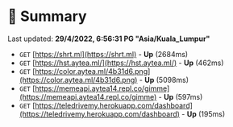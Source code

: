 # 📖 Summary
Last updated: **29/4/2022, 6:56:31 PG "Asia/Kuala_Lumpur"**

- `GET` [https://shrt.ml](https://shrt.ml) - **Up** (2684ms)
- `GET` [https://hst.aytea.ml/](https://hst.aytea.ml/) - **Up** (462ms)
- `GET` [https://color.aytea.ml/4b31d6.png](https://color.aytea.ml/4b31d6.png) - **Up** (5098ms)
- `GET` [https://memeapi.aytea14.repl.co/gimme](https://memeapi.aytea14.repl.co/gimme) - **Up** (597ms)
- `GET` [https://teledrivemy.herokuapp.com/dashboard](https://teledrivemy.herokuapp.com/dashboard) - **Up** (195ms)
